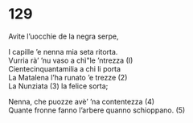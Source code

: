 # 129
  
Avite l’uocchie de la negra serpe,  
  
I capille ’e nenna mia seta ritorta.  
Vurria rà’ ’nu vaso a chì"le ’ntrezza (I)  
Cientecinquantamilia a chi li porta  
La Matalena l’ha runato ’e trezze (2)  
La Nunziata (3) la felice sorta;  
  
Nenna, che puozze avè’ ’na contentezza (4)  
Quante fronne fanno l’arbere quanno schioppano. (5)  
  

